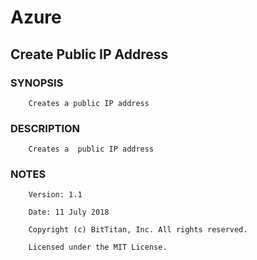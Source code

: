 # Azure
## Create Public IP Address
### SYNOPSIS
```
    Creates a public IP address
```
### DESCRIPTION
```
    Creates a  public IP address
```
### NOTES
```
    Version: 1.1
    Date: 11 July 2018
    Copyright (c) BitTitan, Inc. All rights reserved.
    Licensed under the MIT License.
```

